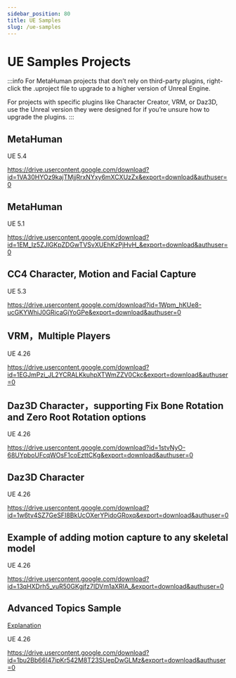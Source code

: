 ```yaml
---
sidebar_position: 80
title: UE Samples
slug: /ue-samples
---	
```


# UE Samples Projects

:::info
For MetaHuman projects that don’t rely on third-party plugins, right-click the .uproject file to upgrade to a higher version of Unreal Engine.

For projects with specific plugins like Character Creator, VRM, or Daz3D, use the Unreal version they were designed for if you’re unsure how to upgrade the plugins.
:::

## MetaHuman

UE 5.4

https://drive.usercontent.google.com/download?id=1VA30HYOz9kajTMjjRrxNYxy6mXCXUzZx&export=download&authuser=0

## MetaHuman

UE 5.1

https://drive.usercontent.google.com/download?id=1EM_Iz5ZJlGKpZDGwTVSvXUEhKzPjHvH_&export=download&authuser=0

## CC4 Character, Motion and Facial Capture

UE 5.3

https://drive.usercontent.google.com/download?id=1Wpm_hKUe8-ucGKYWhiJ0GRicaGjYoGPe&export=download&authuser=0

## VRM，Multiple Players

UE 4.26

https://drive.usercontent.google.com/download?id=1EGJmPzi_JL2YCRALKkuhpXTWmZZV0Ckc&export=download&authuser=0

## Daz3D Character，supporting Fix Bone Rotation and Zero Root Rotation options

UE 4.26

https://drive.usercontent.google.com/download?id=1stvNyO-68UYpboUFcqWOsF1coEzttCKg&export=download&authuser=0

## Daz3D Character

UE 4.26

https://drive.usercontent.google.com/download?id=1w6tv4SZ7GeSFI8BkUcOXerYPidoGRoxq&export=download&authuser=0

## Example of adding motion capture to any skeletal model

UE 4.26

https://drive.usercontent.google.com/download?id=13qHXDrh5_vuR50GKgjfz7IDVm1aXRlA_&export=download&authuser=0

## Advanced Topics Sample

[Explanation](/ue-advanced)

UE 4.26

https://drive.usercontent.google.com/download?id=1bu2Bb66I47ipKr542M8T23SUepDwGLMz&export=download&authuser=0
